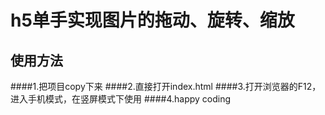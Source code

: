 # h5单手实现图片的拖动、旋转、缩放

## 使用方法
####1.把项目copy下来
####2.直接打开index.html
####3.打开浏览器的F12，进入手机模式，在竖屏模式下使用
####4.happy coding

